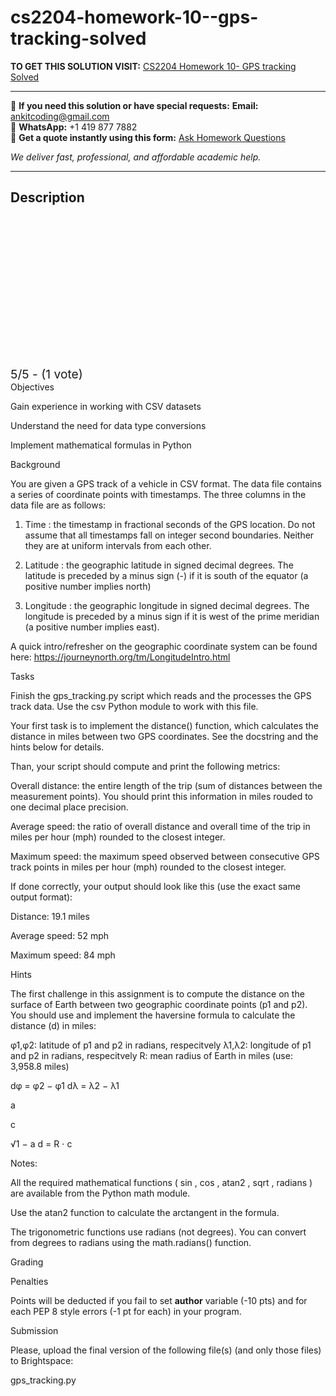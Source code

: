 # cs2204-homework-10--gps-tracking-solved
**TO GET THIS SOLUTION VISIT:** [CS2204 Homework 10- GPS tracking Solved](https://www.ankitcodinghub.com/product/cs2204-homework-gps-tracking-solved/)


---

📩 **If you need this solution or have special requests:** **Email:** ankitcoding@gmail.com  
📱 **WhatsApp:** +1 419 877 7882  
📄 **Get a quote instantly using this form:** [Ask Homework Questions](https://www.ankitcodinghub.com/services/ask-homework-questions/)

*We deliver fast, professional, and affordable academic help.*

---

<h2>Description</h2>



<div class="kk-star-ratings kksr-auto kksr-align-center kksr-valign-top" data-payload="{&quot;align&quot;:&quot;center&quot;,&quot;id&quot;:&quot;116680&quot;,&quot;slug&quot;:&quot;default&quot;,&quot;valign&quot;:&quot;top&quot;,&quot;ignore&quot;:&quot;&quot;,&quot;reference&quot;:&quot;auto&quot;,&quot;class&quot;:&quot;&quot;,&quot;count&quot;:&quot;1&quot;,&quot;legendonly&quot;:&quot;&quot;,&quot;readonly&quot;:&quot;&quot;,&quot;score&quot;:&quot;5&quot;,&quot;starsonly&quot;:&quot;&quot;,&quot;best&quot;:&quot;5&quot;,&quot;gap&quot;:&quot;4&quot;,&quot;greet&quot;:&quot;Rate this product&quot;,&quot;legend&quot;:&quot;5\/5 - (1 vote)&quot;,&quot;size&quot;:&quot;24&quot;,&quot;title&quot;:&quot;CS2204 Homework 10- GPS tracking Solved&quot;,&quot;width&quot;:&quot;138&quot;,&quot;_legend&quot;:&quot;{score}\/{best} - ({count} {votes})&quot;,&quot;font_factor&quot;:&quot;1.25&quot;}">

<div class="kksr-stars">

<div class="kksr-stars-inactive">
            <div class="kksr-star" data-star="1" style="padding-right: 4px">


<div class="kksr-icon" style="width: 24px; height: 24px;"></div>
        </div>
            <div class="kksr-star" data-star="2" style="padding-right: 4px">


<div class="kksr-icon" style="width: 24px; height: 24px;"></div>
        </div>
            <div class="kksr-star" data-star="3" style="padding-right: 4px">


<div class="kksr-icon" style="width: 24px; height: 24px;"></div>
        </div>
            <div class="kksr-star" data-star="4" style="padding-right: 4px">


<div class="kksr-icon" style="width: 24px; height: 24px;"></div>
        </div>
            <div class="kksr-star" data-star="5" style="padding-right: 4px">


<div class="kksr-icon" style="width: 24px; height: 24px;"></div>
        </div>
    </div>

<div class="kksr-stars-active" style="width: 138px;">
            <div class="kksr-star" style="padding-right: 4px">


<div class="kksr-icon" style="width: 24px; height: 24px;"></div>
        </div>
            <div class="kksr-star" style="padding-right: 4px">


<div class="kksr-icon" style="width: 24px; height: 24px;"></div>
        </div>
            <div class="kksr-star" style="padding-right: 4px">


<div class="kksr-icon" style="width: 24px; height: 24px;"></div>
        </div>
            <div class="kksr-star" style="padding-right: 4px">


<div class="kksr-icon" style="width: 24px; height: 24px;"></div>
        </div>
            <div class="kksr-star" style="padding-right: 4px">


<div class="kksr-icon" style="width: 24px; height: 24px;"></div>
        </div>
    </div>
</div>


<div class="kksr-legend" style="font-size: 19.2px;">
            5/5 - (1 vote)    </div>
    </div>
Objectives

Gain experience in working with CSV datasets

Understand the need for data type conversions

Implement mathematical formulas in Python

Background

You are given a GPS track of a vehicle in CSV format. The data file contains a series of coordinate points with timestamps. The three columns in the data file are as follows:

1. Time : the timestamp in fractional seconds of the GPS location. Do not assume that all timestamps fall on integer second boundaries. Neither they are at uniform intervals from each other.

2. Latitude : the geographic latitude in signed decimal degrees. The latitude is preceded by a minus sign (-) if it is south of the equator (a positive number implies north)

3. Longitude : the geographic longitude in signed decimal degrees. The longitude is preceded by a minus sign if it is west of the prime meridian (a positive number implies east).

A quick intro/refresher on the geographic coordinate system can be found here: https://journeynorth.org/tm/LongitudeIntro.html

Tasks

Finish the gps_tracking.py script which reads and the processes the GPS track data. Use the csv Python module to work with this file.

Your first task is to implement the distance() function, which calculates the distance in miles between two GPS coordinates. See the docstring and the hints below for details.

Than, your script should compute and print the following metrics:

Overall distance: the entire length of the trip (sum of distances between the measurement points). You should print this information in miles rouded to one decimal place precision.

Average speed: the ratio of overall distance and overall time of the trip in miles per hour (mph) rounded to the closest integer.

Maximum speed: the maximum speed observed between consecutive GPS track points in miles per hour (mph) rounded to the closest integer.

If done correctly, your output should look like this (use the exact same output format):

Distance: 19.1 miles

Average speed: 52 mph

Maximum speed: 84 mph

Hints

The first challenge in this assignment is to compute the distance on the surface of Earth between two geographic coordinate points (p1 and p2). You should use and implement the haversine formula to calculate the distance (d) in miles:

φ1,φ2: latitude of p1 and p2 in radians, respecitvely λ1,λ2: longitude of p1 and p2 in radians, respecitvely R: mean radius of Earth in miles (use: 3,958.8 miles)

dφ = φ2 − φ1 dλ = λ2 − λ1

a

c

√1 − a d = R ⋅ c

Notes:

All the required mathematical functions ( sin , cos , atan2 , sqrt , radians ) are available from the Python math module.

Use the atan2 function to calculate the arctangent in the formula.

The trigonometric functions use radians (not degrees). You can convert from degrees to radians using the math.radians() function.

Grading

Penalties

Points will be deducted if you fail to set __author__ variable (-10 pts) and for each PEP 8 style errors (-1 pt for each) in your program.

Submission

Please, upload the final version of the following file(s) (and only those files) to Brightspace:

gps_tracking.py
